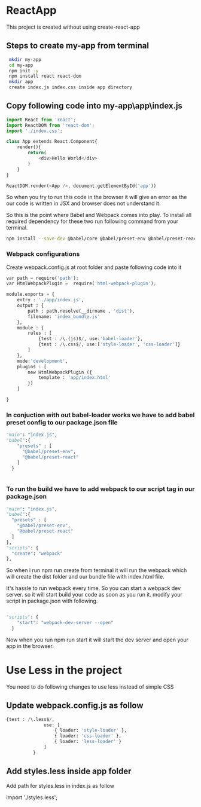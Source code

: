 # ReactApp

This project is created without using create-react-app

## Steps to create my-app from terminal
```bash
 mkdir my-app
 cd my-app
 npm init -y
 npm install react react-dom
 mkdir app
 create index.js index.css inside app directory
 ```
## Copy following code into my-app\app\index.js
```python
import React from 'react';
import ReactDOM from 'react-dom';
import './index.css';

class App extends React.Component{
    render(){
        return(
            <div>Hello World</div>
        )
    }
}

ReactDOM.render(<App />, document.getElementById('app'))
```
So when you try to run this code in the browser it will give an error as the our code is written in JSX and browser does not understand it.

So this is the point where Babel and Webpack comes into play.
To install all required dependency for these two run following command from your terminal.
```bash
npm install --save-dev @babel/core @babel/preset-env @babel/preset-react webpack webpack-cli webpack-dev-server babel-loader css-loader style-loader html-webpack-plugin
```
### Webpack configurations

Create webpack.config.js at root folder and paste following code into it

```python
var path = require('path');
var HtmlWebpackPlugin =  require('html-webpack-plugin');

module.exports = {
    entry : './app/index.js',
    output : {
        path : path.resolve(__dirname , 'dist'),
        filename: 'index_bundle.js'
    },
    module : {
        rules : [
            {test : /\.(js)$/, use:'babel-loader'},
            {test : /\.css$/, use:['style-loader', 'css-loader']}
        ]
    },
    mode:'development',
    plugins : [
        new HtmlWebpackPlugin ({
            template : 'app/index.html'
        })
    ]

}
```
### In conjuction with out babel-loader works we have to add babel preset config to our package.json file

```python
"main": "index.js",
"babel":{
    "presets" : [
      "@babel/preset-env",
      "@babel/preset-react"
    ]
  }
  
  ```
  
  ### To run the build we have to add webpack to our script tag in our package.json
  
  ```python
  "main": "index.js",
  "babel":{
    "presets" : [
      "@babel/preset-env",
      "@babel/preset-react"
    ]
  },
  "scripts": {
    "create": "webpack"
  },
  ```
So when i run npm run create from terminal it will run the webpack which will create the dist folder and our bundle file with index.html file.

It's hassle to run webpack every time. So you can start a webpack dev server. so it will start build your code as soon as you run it. modify your script in package.json with following.

```python

"scripts": {
    "start": "webpack-dev-server --open"
  }
  ```
  Now when you run npm run start it will start the dev server and open your app in the browser.

  # Use Less in the project
  You need to do following changes to use less instead of simple CSS

  ## Update webpack.config.js as follow

  ```python
  {test : /\.less$/, 
                use: [
                    { loader: 'style-loader' },
                    { loader: 'css-loader' },
                    { loader: 'less-loader' }
                ]
            }

```

## Add styles.less inside app folder 

Add path for styles.less in index.js as follow

import './styles.less';


